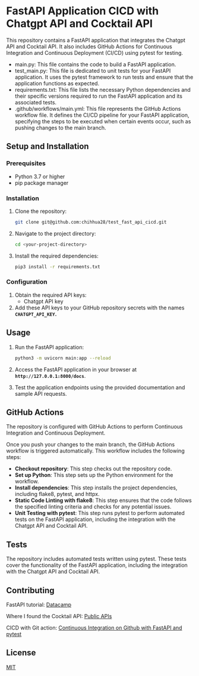 # **FastAPI Application CICD with Chatgpt API and Cocktail API**

This repository contains a FastAPI application that integrates the Chatgpt API and Cocktail API. It also includes GitHub Actions for Continuous Integration and Continuous Deployment (CI/CD) using pytest for testing.

* main.py: This file contains the code to build a FastAPI application. 
* test_main.py: This file is dedicated to unit tests for your FastAPI application. It uses the pytest framework to run tests and ensure that the application functions as expected.
* requirements.txt: This file lists the necessary Python dependencies and their specific versions required to run the FastAPI application and its associated tests.
* .github/workflows/main.yml: This file represents the GitHub Actions workflow file. It defines the CI/CD pipeline for your FastAPI application, specifying the steps to be executed when certain events occur, such as pushing changes to the main branch.


## **Setup and Installation**

### **Prerequisites**

- Python 3.7 or higher
- pip package manager

### **Installation**

1. Clone the repository:
    
    ```bash
    git clone git@github.com:chihhua28/test_fast_api_cicd.git
    ```
    
2. Navigate to the project directory:
    
    ```bash
    cd <your-project-directory>
    ```
    
3. Install the required dependencies:
    
    ```bash
    pip3 install -r requirements.txt
    ```
    

### **Configuration**

1. Obtain the required API keys:
    - Chatgpt API key
2. Add these API keys to your GitHub repository secrets with the names **`CHATGPT_API_KEY`.**

## **Usage**

1. Run the FastAPI application:
    
    ```bash
    python3 -m uvicorn main:app --reload
    ```
    
2. Access the FastAPI application in your browser at **`http://127.0.0.1:8000/docs`**.
3. Test the application endpoints using the provided documentation and sample API requests.

## **GitHub Actions**

The repository is configured with GitHub Actions to perform Continuous Integration and Continuous Deployment.

Once you push your changes to the main branch, the GitHub Actions workflow is triggered automatically. This workflow includes the following steps:

- **Checkout repository**: This step checks out the repository code.
- **Set up Python**: This step sets up the Python environment for the workflow.
- **Install dependencies**: This step installs the project dependencies, including flake8, pytest, and httpx.
- **Static Code Linting with flake8**: This step ensures that the code follows the specified linting criteria and checks for any potential issues.
- **Unit Testing with pytest**: This step runs pytest to perform automated tests on the FastAPI application, including the integration with the Chatgpt API and Cocktail API.

## **Tests**

The repository includes automated tests written using pytest. These tests cover the functionality of the FastAPI application, including the integration with the Chatgpt API and Cocktail API.

## **Contributing**

FastAPI tutorial: [Datacamp](https://www.datacamp.com/tutorial/introduction-fastapi-tutorial)

Where I found the Cocktail API: [Public APIs](https://github.com/public-apis/public-apis#food--drink)

CICD with Git action: [Continuous Integration on Github with FastAPI and pytest](https://retz.dev/blog/continuous-integration-github-fastapi-and-pytest)

## **License**

[MIT](https://choosealicense.com/licenses/mit/)
